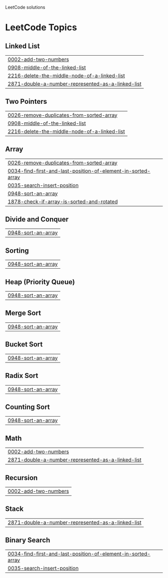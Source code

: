 LeetCode solutions

<!---LeetCode Topics Start-->
# LeetCode Topics
## Linked List
|  |
| ------- |
| [0002-add-two-numbers](https://github.com/darcy5/My-Coding-Journey/tree/master/0002-add-two-numbers) |
| [0908-middle-of-the-linked-list](https://github.com/darcy5/My-Coding-Journey/tree/master/0908-middle-of-the-linked-list) |
| [2216-delete-the-middle-node-of-a-linked-list](https://github.com/darcy5/My-Coding-Journey/tree/master/2216-delete-the-middle-node-of-a-linked-list) |
| [2871-double-a-number-represented-as-a-linked-list](https://github.com/darcy5/My-Coding-Journey/tree/master/2871-double-a-number-represented-as-a-linked-list) |
## Two Pointers
|  |
| ------- |
| [0026-remove-duplicates-from-sorted-array](https://github.com/darcy5/My-Coding-Journey/tree/master/0026-remove-duplicates-from-sorted-array) |
| [0908-middle-of-the-linked-list](https://github.com/darcy5/My-Coding-Journey/tree/master/0908-middle-of-the-linked-list) |
| [2216-delete-the-middle-node-of-a-linked-list](https://github.com/darcy5/My-Coding-Journey/tree/master/2216-delete-the-middle-node-of-a-linked-list) |
## Array
|  |
| ------- |
| [0026-remove-duplicates-from-sorted-array](https://github.com/darcy5/My-Coding-Journey/tree/master/0026-remove-duplicates-from-sorted-array) |
| [0034-find-first-and-last-position-of-element-in-sorted-array](https://github.com/darcy5/My-Coding-Journey/tree/master/0034-find-first-and-last-position-of-element-in-sorted-array) |
| [0035-search-insert-position](https://github.com/darcy5/My-Coding-Journey/tree/master/0035-search-insert-position) |
| [0948-sort-an-array](https://github.com/darcy5/My-Coding-Journey/tree/master/0948-sort-an-array) |
| [1878-check-if-array-is-sorted-and-rotated](https://github.com/darcy5/My-Coding-Journey/tree/master/1878-check-if-array-is-sorted-and-rotated) |
## Divide and Conquer
|  |
| ------- |
| [0948-sort-an-array](https://github.com/darcy5/My-Coding-Journey/tree/master/0948-sort-an-array) |
## Sorting
|  |
| ------- |
| [0948-sort-an-array](https://github.com/darcy5/My-Coding-Journey/tree/master/0948-sort-an-array) |
## Heap (Priority Queue)
|  |
| ------- |
| [0948-sort-an-array](https://github.com/darcy5/My-Coding-Journey/tree/master/0948-sort-an-array) |
## Merge Sort
|  |
| ------- |
| [0948-sort-an-array](https://github.com/darcy5/My-Coding-Journey/tree/master/0948-sort-an-array) |
## Bucket Sort
|  |
| ------- |
| [0948-sort-an-array](https://github.com/darcy5/My-Coding-Journey/tree/master/0948-sort-an-array) |
## Radix Sort
|  |
| ------- |
| [0948-sort-an-array](https://github.com/darcy5/My-Coding-Journey/tree/master/0948-sort-an-array) |
## Counting Sort
|  |
| ------- |
| [0948-sort-an-array](https://github.com/darcy5/My-Coding-Journey/tree/master/0948-sort-an-array) |
## Math
|  |
| ------- |
| [0002-add-two-numbers](https://github.com/darcy5/My-Coding-Journey/tree/master/0002-add-two-numbers) |
| [2871-double-a-number-represented-as-a-linked-list](https://github.com/darcy5/My-Coding-Journey/tree/master/2871-double-a-number-represented-as-a-linked-list) |
## Recursion
|  |
| ------- |
| [0002-add-two-numbers](https://github.com/darcy5/My-Coding-Journey/tree/master/0002-add-two-numbers) |
## Stack
|  |
| ------- |
| [2871-double-a-number-represented-as-a-linked-list](https://github.com/darcy5/My-Coding-Journey/tree/master/2871-double-a-number-represented-as-a-linked-list) |
## Binary Search
|  |
| ------- |
| [0034-find-first-and-last-position-of-element-in-sorted-array](https://github.com/darcy5/My-Coding-Journey/tree/master/0034-find-first-and-last-position-of-element-in-sorted-array) |
| [0035-search-insert-position](https://github.com/darcy5/My-Coding-Journey/tree/master/0035-search-insert-position) |
<!---LeetCode Topics End-->